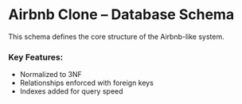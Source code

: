 # Airbnb Clone – Database Schema

This schema defines the core structure of the Airbnb-like system.

### Key Features:
- Normalized to 3NF
- Relationships enforced with foreign keys
- Indexes added for query speed
